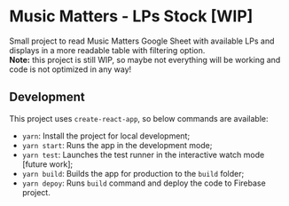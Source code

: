 # Music Matters - LPs Stock [WIP]

Small project to read Music Matters Google Sheet with available LPs and displays in a more readable table with filtering option.\
**Note:** this project is still WIP, so maybe not everything will be working and code is not optimized in any way!

## Development

This project uses `create-react-app`, so below commands are available:

* `yarn`: Install the project for local development;
* `yarn start`: Runs the app in the development mode;
* `yarn test`: Launches the test runner in the interactive watch mode [future work];
* `yarn build`: Builds the app for production to the `build` folder;
* `yarn depoy`: Runs `build` command and deploy the code to Firebase project.
